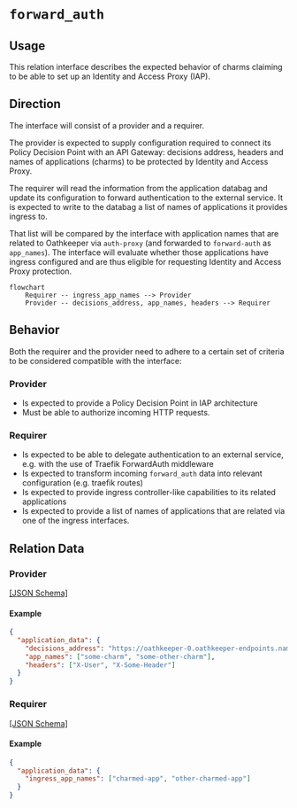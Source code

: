 # `forward_auth`

## Usage

This relation interface describes the expected behavior of charms claiming to be able to set up an Identity and Access Proxy (IAP).

## Direction

The interface will consist of a provider and a requirer.

The provider is expected to supply configuration required to connect its Policy Decision Point with an API Gateway: decisions address, headers and names of applications (charms) to be protected by Identity and Access Proxy.

The requirer will read the information from the application databag and update its configuration to forward authentication to the external service.
It is expected to write to the databag a list of names of applications it provides ingress to.

That list will be compared by the interface with application names that are related to Oathkeeper via `auth-proxy` (and forwarded to `forward-auth` as `app_names`).
The interface will evaluate whether those applications have ingress configured and are thus eligible for requesting Identity and Access Proxy protection.

```mermaid
flowchart
    Requirer -- ingress_app_names --> Provider
    Provider -- decisions_address, app_names, headers --> Requirer
```

## Behavior

Both the requirer and the provider need to adhere to a certain set of criteria to be considered compatible with the interface:

### Provider

- Is expected to provide a Policy Decision Point in IAP architecture
- Must be able to authorize incoming HTTP requests.

### Requirer

- Is expected to be able to delegate authentication to an external service, e.g. with the use of Traefik ForwardAuth middleware
- Is expected to transform incoming `forward_auth` data into relevant configuration (e.g. traefik routes)
- Is expected to provide ingress controller-like capabilities to its related applications
- Is expected to provide a list of names of applications that are related via one of the ingress interfaces.

## Relation Data

### Provider

[\[JSON Schema\]](./schemas/provider.json)

#### Example

```json
{
  "application_data": {
    "decisions_address": "https://oathkeeper-0.oathkeeper-endpoints.namespace.svc.cluster.local:4456/decisions",
    "app_names": ["some-charm", "some-other-charm"],
    "headers": ["X-User", "X-Some-Header"]
  }
}
```

### Requirer

[\[JSON Schema\]](./schemas/requirer.json)

#### Example

```json
{
  "application_data": {
    "ingress_app_names": ["charmed-app", "other-charmed-app"]
  }
}
```
